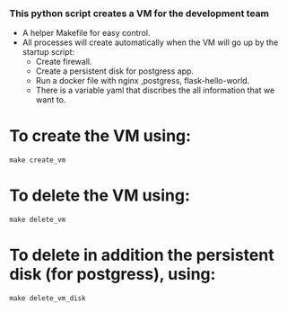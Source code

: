 ### This python script creates a VM for the development team


- A helper Makefile for easy control.
- All processes will create automatically when the VM will go up by the startup script:
    - Create firewall.
    - Create a persistent disk for postgress app.
    - Run a docker file with nginx ,postgress, flask-hello-world.
    - There is a variable yaml that discribes the all information that we want to.
# To create the VM using:
```
make create_vm
```
# To delete the VM using:
```
make delete_vm
```
# To delete in addition the persistent disk (for postgress), using:
```
make delete_vm_disk
```
